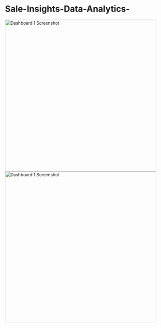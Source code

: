 # Sale-Insights-Data-Analytics-
<img src="./Dashboard 1 Screenshot.jpg" alt="Dashboard 1 Screenshot"  width="auto" height="500">
<img src="./Dashboard 2 Screenshot.jpg" alt="Dashboard 1 Screenshot"  width="auto" height="500">
